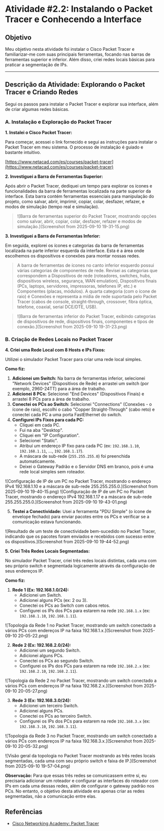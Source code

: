 # Atividade #2.2: Instalando o Packet Tracer e Conhecendo a Interface

## Objetivo

Meu objetivo nesta atividade foi instalar o Cisco Packet Tracer e familiarizar-me com suas principais ferramentas, focando nas barras de ferramentas superior e inferior. Além disso, criei redes locais básicas para praticar a segmentação de IPs.

---

## Descrição da Atividade: Explorando o Packet Tracer e Criando Redes

Segui os passos para instalar o Packet Tracer e explorar sua interface, além de criar algumas redes básicas.

### A. Instalação e Exploração do Packet Tracer

**1. Instalei o Cisco Packet Tracer:**

Para começar, acessei o link fornecido e segui as instruções para instalar o Packet Tracer em meu sistema. O processo de instalação é guiado e bastante intuitivo.

[https://www.netacad.com/es/courses/packet-tracer](https://www.netacad.com/es/courses/packet-tracer)

**2. Investiguei a Barra de Ferramentas Superior:**

Após abrir o Packet Tracer, dediquei um tempo para explorar os ícones e funcionalidades da barra de ferramentas localizada na parte superior da interface. Esta barra contém ferramentas essenciais para manipulação do projeto, como salvar, abrir, imprimir, copiar, colar, desfazer, refazer, e modos de simulação (tempo real e simulação).

> ![Barra de ferramentas superior do Packet Tracer, mostrando opções como salvar, abrir, copiar, colar, desfazer, refazer e modos de simulação.](Screenshot from 2025-09-10 19-31-15.png)

**3. Investiguei a Barra de Ferramentas Inferior:**

Em seguida, explorei os ícones e categorias da barra de ferramentas localizada na parte inferior esquerda da interface. Esta é a área onde escolhemos os dispositivos e conexões para montar nossas redes.

> A barra de ferramentas de ícones no canto inferior esquerdo possui várias categorias de componentes de rede. Revisei as categorias que correspondem a Dispositivos de rede (roteadores, switches, hubs, dispositivos wireless, segurança, WAN emulation), Dispositivos finais (PCs, laptops, servidores, impressoras, telefones IP, etc.) e Componentes (placas, módulos). A quarta categoria (com o ícone de raio) é Conexões e representa a mídia de rede suportada pelo Packet Tracer (cabos de console, straight-through, crossover, fibra óptica, telefone, coaxial, serial DCE/DTE, USB).

> ![Barra de ferramentas inferior do Packet Tracer, exibindo categorias de dispositivos de rede, dispositivos finais, componentes e tipos de conexão.](Screenshot from 2025-09-10 19-31-23.png)

### B. Criação de Redes Locais no Packet Tracer

**4. Criei uma Rede Local com 8 Hosts e IPs Fixos:**

Utilizei o simulador Packet Tracer para criar uma rede local simples.

**Como fiz:**

1.  **Adicionei um Switch:** Na barra de ferramentas inferior, selecionei "Network Devices" (Dispositivos de Rede) e arrastei um switch (por exemplo, 2960-24TT) para a área de trabalho.
2.  **Adicionei 8 PCs:** Selecionei "End Devices" (Dispositivos Finais) e arrastei 8 PCs para a área de trabalho.
3.  **Conectei os PCs ao Switch:** Selecionei "Connections" (Conexões - o ícone de raio), escolhi o cabo "Copper Straight-Through" (cabo reto) e conectei cada PC a uma porta FastEthernet do switch.
4.  **Configurei IPs Fixos para cada PC:**
    *   Cliquei em cada PC.
    *   Fui na aba "Desktop".
    *   Cliquei em "IP Configuration".
    *   Selecionei "Static".
    *   Atribuí um endereço IP fixo para cada PC (ex: `192.168.1.10`, `192.168.1.11`, ..., `192.168.1.17`).
    *   A máscara de sub-rede (`255.255.255.0`) foi preenchida automaticamente.
    *   Deixei o Gateway Padrão e o Servidor DNS em branco, pois é uma rede local simples sem roteador.

![Configuração de IP de um PC no Packet Tracer, mostrando o endereço IPv4 192.168.1.10 e a máscara de sub-rede 255.255.255.0.](Screenshot from 2025-09-10 19-40-15.png)
![Configuração de IP de um PC no Packet Tracer, mostrando o endereço IPv4 192.168.1.17 e a máscara de sub-rede 255.255.255.0.](Screenshot from 2025-09-10 19-43-01.png)

5.  **Testei a Conectividade:** Usei a ferramenta "PDU Simple" (o ícone de envelope fechado) para enviar pacotes entre os PCs e verificar se a comunicação estava funcionando.

![Resultado de um teste de conectividade bem-sucedido no Packet Tracer, indicando que os pacotes foram enviados e recebidos com sucesso entre os dispositivos.](Screenshot from 2025-09-10 19-44-52.png)





**5. Criei Três Redes Locais Segmentadas:**

No simulador Packet Tracer, criei três redes locais distintas, cada uma com seu próprio switch e segmentada logicamente através da configuração de seus endereços IP.

**Como fiz:**

1.  **Rede 1 (Ex: 192.168.1.0/24):**
    *   Adicionei um Switch.
    *   Adicionei alguns PCs (ex: 2 ou 3).
    *   Conectei os PCs ao Switch com cabos retos.
    *   Configurei os IPs dos PCs para estarem na rede `192.168.1.x` (ex: `192.168.1.10`, `192.168.1.11`).

![Topologia da Rede 1 no Packet Tracer, mostrando um switch conectado a vários PCs com endereços IP na faixa 192.168.1.x.](Screenshot from 2025-09-10 20-05-22.png)

2.  **Rede 2 (Ex: 192.168.2.0/24):**
    *   Adicionei um segundo Switch.
    *   Adicionei alguns PCs.
    *   Conectei os PCs ao segundo Switch.
    *   Configurei os IPs dos PCs para estarem na rede `192.168.2.x` (ex: `192.168.2.10`, `192.168.2.11`).

![Topologia da Rede 2 no Packet Tracer, mostrando um switch conectado a vários PCs com endereços IP na faixa 192.168.2.x.](Screenshot from 2025-09-10 20-05-27.png)

3.  **Rede 3 (Ex: 192.168.3.0/24):**
    *   Adicionei um terceiro Switch.
    *   Adicionei alguns PCs.
    *   Conectei os PCs ao terceiro Switch.
    *   Configurei os IPs dos PCs para estarem na rede `192.168.3.x` (ex: `192.168.3.10`, `192.168.3.11`).

![Topologia da Rede 3 no Packet Tracer, mostrando um switch conectado a vários PCs com endereços IP na faixa 192.168.3.x.](Screenshot from 2025-09-10 20-05-32.png)

![Visão geral da topologia no Packet Tracer mostrando as três redes locais segmentadas, cada uma com seu próprio switch e faixa de IP.](Screenshot from 2025-09-10 19-57-04.png)

**Observação:** Para que essas três redes se comunicassem entre si, eu precisaria adicionar um roteador e configurar as interfaces do roteador com IPs em cada uma dessas redes, além de configurar o gateway padrão nos PCs. No entanto, o objetivo desta atividade era apenas criar as redes segmentadas, não a comunicação entre elas.

## Referências

*   [Cisco Networking Academy: Packet Tracer](https://www.netacad.com/es/courses/packet-tracer)
